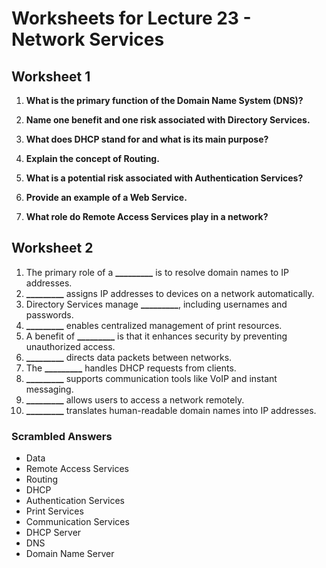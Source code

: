 # Worksheets for Lecture 23 - Network Services

## Worksheet 1

1. **What is the primary function of the Domain Name System (DNS)?**
   
2. **Name one benefit and one risk associated with Directory Services.**

3. **What does DHCP stand for and what is its main purpose?**
  
4. **Explain the concept of Routing.**

5. **What is a potential risk associated with Authentication Services?**
 
6. **Provide an example of a Web Service.**
 
7. **What role do Remote Access Services play in a network?**

## Worksheet 2

1. The primary role of a **_________** is to resolve domain names to IP addresses.
2. **_________** assigns IP addresses to devices on a network automatically.
3. Directory Services manage **_________**, including usernames and passwords.
4. **_________** enables centralized management of print resources.
5. A benefit of **_________** is that it enhances security by preventing unauthorized access.
6. **_________** directs data packets between networks.
7. The **_________** handles DHCP requests from clients.
8. **_________** supports communication tools like VoIP and instant messaging.
9. **_________** allows users to access a network remotely.
10. **_________** translates human-readable domain names into IP addresses.

### Scrambled Answers

- Data
- Remote Access Services
- Routing
- DHCP
- Authentication Services
- Print Services
- Communication Services
- DHCP Server
- DNS
- Domain Name Server



